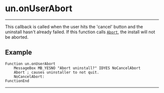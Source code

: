 # un.onUserAbort

---

This callback is called when the user hits the 'cancel' button and the uninstall hasn't already failed. If this function calls [`Abort`][1], the install will not be aborted.

## Example

	Function un.onUserAbort
		MessageBox MB_YESNO "Abort uninstall?" IDYES NoCancelAbort
		Abort ; causes uninstaller to not quit.
		NoCancelAbort:
	FunctionEnd

---

[1]: ../Reference/Abort.md